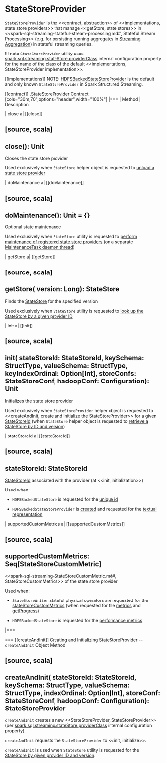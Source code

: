 # StateStoreProvider

`StateStoreProvider` is the <<contract, abstraction>> of <<implementations, state store providers>> that manage <<getStore, state stores>> in <<spark-sql-streaming-stateful-stream-processing.md#, Stateful Stream Processing>> (e.g. for persisting running aggregates in [Streaming Aggregation](streaming-aggregation.md)) in stateful streaming queries.

!!! note
    `StateStoreProvider` utility uses [spark.sql.streaming.stateStore.providerClass](configuration-properties.md#spark.sql.streaming.stateStore.providerClass) internal configuration property for the name of the class of the default <<implementations, StateStoreProvider implementation>>.

[[implementations]]
NOTE: [HDFSBackedStateStoreProvider](HDFSBackedStateStoreProvider.md) is the default and only known `StateStoreProvider` in Spark Structured Streaming.

[[contract]]
.StateStoreProvider Contract
[cols="30m,70",options="header",width="100%"]
|===
| Method
| Description

| close
a| [[close]]

[source, scala]
----
close(): Unit
----

Closes the state store provider

Used exclusively when `StateStore` helper object is requested to [unload a state store provider](StateStore.md#unload)

| doMaintenance
a| [[doMaintenance]]

[source, scala]
----
doMaintenance(): Unit = {}
----

Optional state maintenance

Used exclusively when `StateStore` utility is requested to [perform maintenance of registered state store providers](StateStore.md#doMaintenance) (on a separate [MaintenanceTask daemon thread](StateStore.md#MaintenanceTask))

| getStore
a| [[getStore]]

[source, scala]
----
getStore(
  version: Long): StateStore
----

Finds the [StateStore](StateStore.md) for the specified version

Used exclusively when `StateStore` utility is requested to [look up the StateStore by a given provider ID](StateStore.md#get-StateStore)

| init
a| [[init]]

[source, scala]
----
init(
  stateStoreId: StateStoreId,
  keySchema: StructType,
  valueSchema: StructType,
  keyIndexOrdinal: Option[Int],
  storeConfs: StateStoreConf,
  hadoopConf: Configuration): Unit
----

Initializes the state store provider

Used exclusively when `StateStoreProvider` helper object is requested to <<createAndInit, create and initialize the StateStoreProvider>> for a given [StateStoreId](spark-sql-streaming-StateStoreId.md) (when `StateStore` helper object is requested to [retrieve a StateStore by ID and version](StateStore.md#get-StateStore))

| stateStoreId
a| [[stateStoreId]]

[source, scala]
----
stateStoreId: StateStoreId
----

[StateStoreId](spark-sql-streaming-StateStoreId.md) associated with the provider (at <<init, initialization>>)

Used when:

* `HDFSBackedStateStore` is requested for the [unique id](HDFSBackedStateStore.md#id)

* `HDFSBackedStateStoreProvider` is [created](HDFSBackedStateStoreProvider.md#baseDir) and requested for the [textual representation](HDFSBackedStateStoreProvider.md#toString)

| supportedCustomMetrics
a| [[supportedCustomMetrics]]

[source, scala]
----
supportedCustomMetrics: Seq[StateStoreCustomMetric]
----

<<spark-sql-streaming-StateStoreCustomMetric.md#, StateStoreCustomMetrics>> of the state store provider

Used when:

* `StateStoreWriter` stateful physical operators are requested for the [stateStoreCustomMetrics](physical-operators/StateStoreWriter.md#stateStoreCustomMetrics) (when requested for the [metrics](physical-operators/StateStoreWriter.md#metrics) and [getProgress](physical-operators/StateStoreWriter.md#getProgress))

* `HDFSBackedStateStore` is requested for the [performance metrics](HDFSBackedStateStore.md#metrics)

|===

=== [[createAndInit]] Creating and Initializing StateStoreProvider -- `createAndInit` Object Method

[source, scala]
----
createAndInit(
  stateStoreId: StateStoreId,
  keySchema: StructType,
  valueSchema: StructType,
  indexOrdinal: Option[Int],
  storeConf: StateStoreConf,
  hadoopConf: Configuration): StateStoreProvider
----

`createAndInit` creates a new <<StateStoreProvider, StateStoreProvider>> (per [spark.sql.streaming.stateStore.providerClass](configuration-properties.md#spark.sql.streaming.stateStore.providerClass) internal configuration property).

`createAndInit` requests the `StateStoreProvider` to <<init, initialize>>.

`createAndInit` is used when `StateStore` utility is requested for the [StateStore by given provider ID and version](StateStore.md#get-StateStore).
